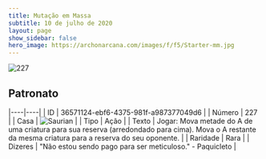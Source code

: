 ```yaml
---
title: Mutação em Massa
subtitle: 10 de julho de 2020
layout: page
show_sidebar: false
hero_image: https://archonarcana.com/images/f/f5/Starter-mm.jpg
---
```


![227](https://cdn.keyforgegame.com/media/card_front/pt/479_227_R9FVMC5QM2J4_pt.png)

## Patronato

|----|----|
| ID | 36571124-ebf6-4375-981f-a987377049d6 |
| Número | 227 |
| Casa | ![Saurian](https://archonarcana.com/images/thumb/9/9e/Saurian_P.png/22px-Saurian_P.png "Sauro") |
| Tipo | Ação |
| Texto | Jogar: Mova metade do A de uma criatura para sua reserva (arredondado para cima). Mova o A restante da mesma criatura para a reserva do seu oponente. |
| Raridade | Rara |
| Dizeres | "Não estou sendo pago para ser meticuloso."  - Paquicleto |
